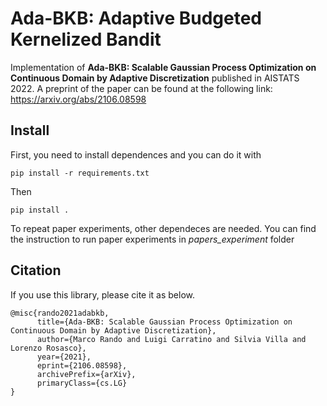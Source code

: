 # Ada-BKB: Adaptive Budgeted Kernelized Bandit
Implementation of **Ada-BKB: Scalable Gaussian Process Optimization on Continuous Domain by Adaptive Discretization** published in AISTATS 2022. A preprint of the paper can be found at the following link: https://arxiv.org/abs/2106.08598

## Install
First, you need to install dependences and you can do it with
```
pip install -r requirements.txt
```
Then
```
pip install .
```
To repeat paper experiments, other dependeces are needed. You can find the instruction to run paper experiments in *papers_experiment* folder

## Citation
If you use this library, please cite it as below.
~~~
@misc{rando2021adabkb,
      title={Ada-BKB: Scalable Gaussian Process Optimization on Continuous Domain by Adaptive Discretization}, 
      author={Marco Rando and Luigi Carratino and Silvia Villa and Lorenzo Rosasco},
      year={2021},
      eprint={2106.08598},
      archivePrefix={arXiv},
      primaryClass={cs.LG}
}
~~~